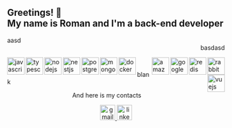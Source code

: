 <h2 align="left">Greetings! 👋<br>My name is Roman and I'm a back-end developer</h2>


<div>
  <div> aasd </div>
  <div align="right"> basdasd </div>
</div>

<p>
  <img align="left" src="https://skillicons.dev/icons?i=js" height="40" alt="javascript logo"  />
  <img align="left" src="https://skillicons.dev/icons?i=ts" height="40" alt="typescript logo"  />
  <img align="left" src="https://skillicons.dev/icons?i=nodejs" height="40" alt="nodejs logo"  />
  <img align="left" src="https://skillicons.dev/icons?i=nestjs" height="40" alt="nestjs logo"  />
  <img align="left" src="https://skillicons.dev/icons?i=postgres" height="40" alt="postgresql logo"  />
  <img align="left" src="https://skillicons.dev/icons?i=mongodb" height="40" alt="mongodb logo"  />
  <img align="left" src="https://skillicons.dev/icons?i=docker" height="40" alt="docker logo"  />
  <img align="right" src="https://skillicons.dev/icons?i=rabbitmq" height="40" alt="rabbitmq logo"  />
  <img align="right" src="https://skillicons.dev/icons?i=redis" height="40" alt="redis logo"  />
  <img align="right" src="https://skillicons.dev/icons?i=gcp" height="40" alt="googlecloud logo"  />
  <img align="right" src="https://skillicons.dev/icons?i=aws" height="40" alt="amazonwebservices logo"  />
  <img align="right" src="https://skillicons.dev/icons?i=vue" height="40" alt="vuejs logo"  />
</p>

<br>
<p> blank </p>

<p align="center">And here is my contacts</p>
<div align="center">
  <a href="mailto:ledinromanwork@gmail.com" target="_blank">
    <img src="https://img.shields.io/static/v1?message=Gmail&logo=gmail&label=&color=D14836&logoColor=white&labelColor=&style=for-the-badge" height="35" alt="gmail logo"  />
  </a>
  <a href="https://www.linkedin.com/in/roman-ledin-3a8537269/" target="_blank">
    <img src="https://img.shields.io/static/v1?message=LinkedIn&logo=linkedin&label=&color=0077B5&logoColor=white&labelColor=&style=for-the-badge" height="35" alt="linkedin logo"  />
  </a>
</div>
